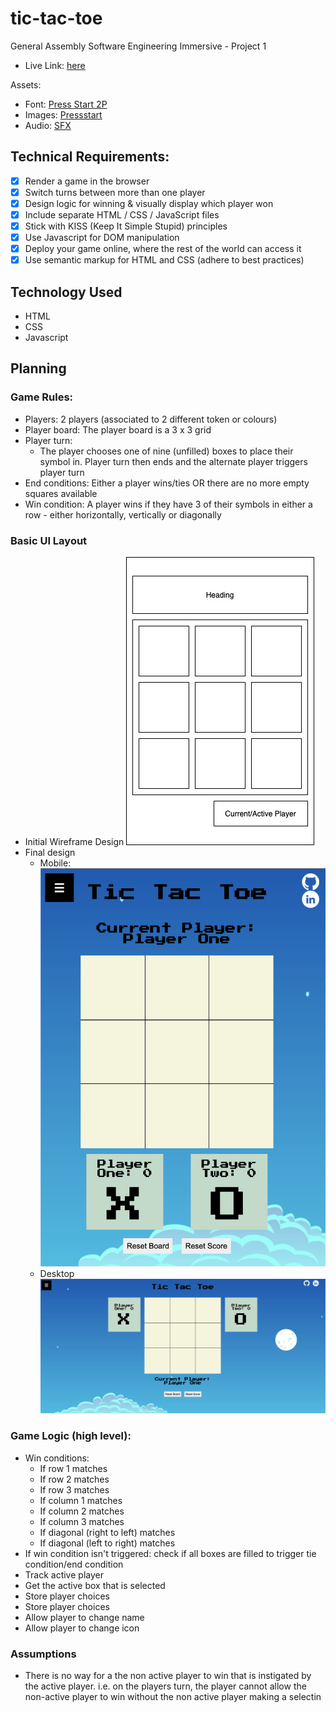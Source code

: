 # tic-tac-toe

General Assembly Software Engineering Immersive - Project 1
* Live Link: [here](https://kdaya001.github.io/tic-tac-toe/)

Assets:
* Font: [Press Start 2P](https://fonts.google.com/specimen/Press+Start+2P)
* Images: [Pressstart](https://pressstart.vip/)
* Audio: [SFX](https://opengameart.org/content/512-sound-effects-8-bit-style)

## Technical Requirements:
- [x] Render a game in the browser
- [x] Switch turns between more than one player
- [x] Design logic for winning & visually display which player won
- [x] Include separate HTML / CSS / JavaScript files
- [x] Stick with KISS (Keep It Simple Stupid) principles
- [x] Use Javascript for DOM manipulation
- [x] Deploy your game online, where the rest of the world can access it
- [x] Use semantic markup for HTML and CSS (adhere to best practices)

## Technology Used
* HTML
* CSS
* Javascript

## Planning
### Game Rules:
* Players: 2 players (associated to 2 different token or colours)
* Player board: The player board is a 3 x 3 grid
* Player turn:
    * The player chooses one of nine (unfilled) boxes to place their symbol in. Player turn then ends and the alternate player triggers player turn
* End conditions: Either a player wins/ties OR there are no more empty squares available
* Win condition: A player wins if they have 3 of their symbols in either a row - either horizontally, vertically or diagonally 

### Basic UI Layout 
- Initial Wireframe Design
![Wireframe](/images/basic-layout-wireframe.jpg)
- Final design
    - Mobile:
![Mobile Design](/images/game-design-mobile.png)
    - Desktop
![Desktop Design](/images/game-design-desktop.png)

### Game Logic (high level):
* Win conditions: 
    * If row 1 matches
    * If row 2 matches
    * If row 3 matches
    * If column 1 matches
    * If column 2 matches
    * If column 3 matches
    * If diagonal (right to left) matches
    * If diagonal (left to right) matches
* If win condition isn't triggered: check if all boxes are filled to trigger tie condition/end condition
* Track active player
* Get the active box that is selected
* Store player choices
* Store player choices
* Allow player to change name
* Allow player to change icon




### Assumptions
* There is no way for a the non active player to win that is instigated by the active player. i.e. on the players turn, the player cannot allow the non-active player to win without the non active player making a selectin

